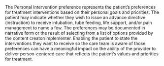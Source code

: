 The Personal Intervention preference represents the patient’s preferences for treatment interventions based on their personal goals and priorities.  The patient may indicate whether they wish to issue an advance directive (instruction) to receive intubation, tube feeding, life support, and/or pain management to name a few.  The preferences may be documented in narrative form or the result of selecting from a list of options provided by the content creator/implementer.  Enabling the patient to state the interventions they want to receive so the care team is aware of those preferences can have a meaningful impact on the ability of the provider to deliver person-centered care that reflects the patient’s values and priorities for treatment.